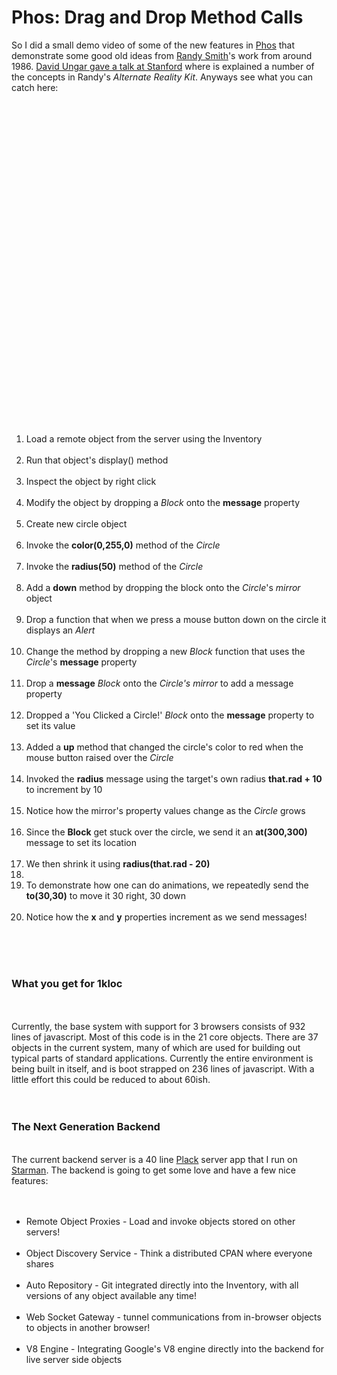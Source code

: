Phos: Drag and Drop Method Calls
================================

So I did a small demo video of some of the new features in <a href="http://github.com/cthulhuology/Phos">Phos</a> that demonstrate some good old ideas from <a href="http://labs.oracle.com/people/randy/">Randy Smith</a>&#39;s work from around 1986.    <a href="http://www.youtube.com/watch?v=3ka4KY7TMTU">David Ungar gave a talk at Stanford</a> where is explained a number of the concepts in Randy&#39;s <i>Alternate Reality Kit</i>.  Anyways see what you can catch here:<br /><br /><object width="480" height="385"><param name="movie" value="http://www.youtube.com/v/SL1DWgTNjJs&hl=en_US&fs=1&"></param><param name="allowFullScreen" value="true"></param><param name="allowscriptaccess" value="always"></param><embed src="http://www.youtube.com/v/SL1DWgTNjJs&hl=en_US&fs=1&" type="application/x-shockwave-flash" allowscriptaccess="always" allowfullscreen="true" width="640" height="480"></embed></object><br /><br /><ol><br /><li>Load a remote object from the server using the Inventory</li><br /><li>Run that object&#39;s display() method</li><br /><li>Inspect the object by right click</li><br /><li>Modify the object by dropping a <i>Block</i> onto the <b>message</b> property</li><br /><li>Create new circle object</li><br /><li>Invoke the <b>color(0,255,0)</b> method of the <i>Circle</i></li><br /><li>Invoke the <b>radius(50)</b> method of the <i>Circle</i></li><br /><li>Add a <b>down</b> method by dropping the block onto the <i>Circle</i>&#39;s <i>mirror</i> object</li><br /><li>Drop a function that when we press a mouse button down on the circle it displays an <i>Alert</i></li><br /><li>Change the method by dropping a new <i>Block</i> function that uses the <i>Circle</i>&#39;s <b>message</b> property</li><br /><li>Drop a <b>message</b> <i>Block</i> onto the <i>Circle&#39;s mirror</i> to add a message property</li><br /><li>Dropped a &#39;You Clicked a Circle!&#39; <i>Block</i> onto the <b>message</b> property to set its value</li><br /><li>Added a <b>up</b> method  that changed the circle&#39;s color to red when the mouse button raised over the <i>Circle</i></li><br /><li>Invoked the <b>radius</b> message using the target&#39;s own radius <b>that.rad + 10</b> to increment by 10</li><br /><li>Notice how the mirror&#39;s property values change as the <i>Circle</i> grows</li><br /><li>Since the <b>Block</b> get stuck over the circle, we send it an <b>at(300,300)</b> message to set its location</li><br /><li>We then shrink it using <b>radius(that.rad - 20)</b><li><br /><li>To demonstrate how one can do animations, we repeatedly send the <b>to(30,30)</b> to move it 30 right, 30 down</li><br /><li>Notice how the <b>x</b> and <b>y</b> properties increment as we send messages!</li><br /></ol><br /><br /><h3>What you get for 1kloc</h3><br /><br />Currently, the base system with support for 3 browsers consists of 932 lines of javascript.  Most of this code is in the 21 core objects.  There are 37 objects in the current system, many of which are used for building out typical parts of standard applications.   Currently the entire environment is being built in itself, and is boot strapped on 236 lines of javascript.  With a little effort this could be reduced to about 60ish.<br /><br /><br /><h3>The Next Generation Backend</h3><br /> The current backend server is a 40 line <a href="http://plackperl.org">Plack</a> server app that I run on <a href="http://github.com/miyagawa/Starman">Starman</a>.  The backend is going to get some love and have a few nice features:<br /><br /><ul><br /><li>Remote Object Proxies - Load and invoke objects stored on other servers!</li><br /><li>Object Discovery Service - Think a distributed CPAN where everyone shares</li><br /><li>Auto Repository - Git integrated directly into the Inventory, with all versions of any object available any time!</li><br /><li>Web Socket Gateway - tunnel communications from in-browser objects to objects in another browser!</li><br /><li>V8 Engine - Integrating Google&#39;s V8 engine directly into the backend for live server side objects</li><br /></ul>